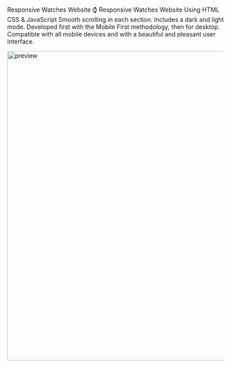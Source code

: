 Responsive Watches Website ⌚
Responsive Watches Website Using HTML CSS & JavaScript
Smooth scrolling in each section.
Includes a dark and light mode.
Developed first with the Mobile First methodology, then for desktop.
Compatible with all mobile devices and with a beautiful and pleasant user interface.

<img width="1280" height="720" alt="preview" src="https://github.com/user-attachments/assets/25345088-3cf9-4663-8215-a98ffd3d29c3" />
